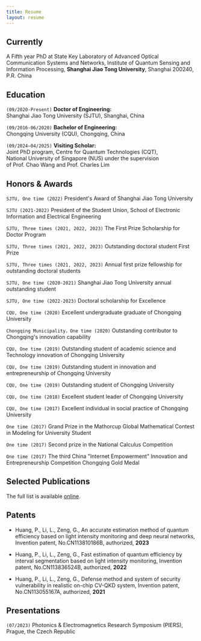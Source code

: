 ```yaml
---
title: Resume
layout: resume
---
```


## Currently

A Fifth year PhD at State Key Laboratory of Advanced Optical Communication Systems and Networks, Institute of Quantum Sensing and Information Processing, __Shanghai Jiao Tong University__, Shanghai 200240, P.R. China   

## Education

`(09/2020-Present)`
__Doctor of Engineering:__    
Shanghai Jiao Tong University (SJTU), Shanghai, China 

`(09/2016-06/2020)` 
__Bachelor of Engineering:__    
Chongqing University (CQU), Chongqing, China     

`(09/2024–04/2025)` 
__Visiting Scholar:__    
Joint PhD program, Centre for Quantum Technologies (CQT),   
National University of Singapore (NUS) under the supervision    
of Prof. Chao Wang and Prof. Charles Lim   

## Honors & Awards

`SJTU, One time (2022)`
President's Award of Shanghai Jiao Tong University 

`SJTU (2021-2022)`
President of the Student Union, School of Electronic Information and Electrical Engineering 

`SJTU, Three times (2021, 2022, 2023)`
The First Prize Scholarship for Doctor Program

`SJTU, Three times (2021, 2022, 2023)`
Outstanding doctoral student First Prize

`SJTU, Three times (2021, 2022, 2023)`
Annual first prize fellowship for outstanding doctoral students 

`SJTU, One time (2020-2021)`
Shanghai Jiao Tong University annual outstanding student 

`SJTU, One time (2022-2023)`
Doctoral scholarship for Excellence 

`CQU, One time (2020)`
Excellent undergraduate graduate of Chongqing University 

`Chongqing Municipality，One time (2020)`
Outstanding contributor to Chongqing's innovation capability  

`CQU, One time (2019)`
Outstanding student of academic science and Technology innovation of Chongqing University 

`CQU, One time (2019)`
Outstanding student in innovation and entrepreneurship of Chongqing University  

`CQU, One time (2019)`
Outstanding student of Chongqing University  

`CQU, One time (2018)`
Excellent student leader of Chongqing University  

`CQU, One time (2017)`
Excellent individual in social practice of Chongqing University  

`One time (2017)`
Grand Prize in the Mathorcup Global Mathematical Contest in Modeling for University Student  

`One time (2017)`
Second prize in the National Calculus Competition  

`One time (2017)`
The third China "Internet Empowerment" Innovation and Entrepreneurship Competition Chongqing Gold Medal 

## Selected Publications

The full list is available [online](https://www.researchgate.net/profile/Lang-Li-14).

## Patents

- Huang, P., Li, L., Zeng, G., An accurate estimation method of quantum efficiency based on light intensity monitoring and deep neural networks, Invention patent, No.CN113810186B, authorized, __2023__

- Huang, P., Li, L., Zeng, G., Fast estimation of quantum efficiency by interval segmentation based on light intensity monitoring, Invention patent, No.CN113836524B, authorized, __2022__

- Huang, P., Li, L., Zeng, G., Defense method and system of security vulnerability in realistic on-chip CV-QKD system, Invention patent, No.CN113055167A, authorized, __2021__

## Presentations

`(07/2023)`
Photonics & Electromagnetics Research Symposium (PIERS),   
Prague, the Czech Republic

